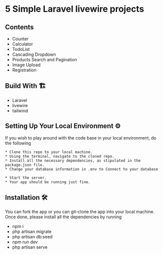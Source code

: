 # 5 Simple Laravel livewire projects

## Contents

-   Counter
-   Calculator
-   TodoList
-   Cascading Dropdown
-   Products Search and Pagination
-   Image Upload
-   Registration

## Build With 🏗️

-   Laravel
-   livewire
-   tailwind

## Setting Up Your Local Environment ⚙️

If you wish to play around with the code base in your local environment, do the following

```
* Clone this repo to your local machine.
* Using the terminal, navigate to the cloned repo.
* Install all the necessary dependencies, as stipulated in the package.json file.
* Change your database information in .env to Connect to your database

* Start the server.
* Your app should be running just fine.
```

## Installation 🛠️

You can fork the app or you can git-clone the app into your local machine. Once done, please install all the
dependencies by running

-   npm i
-   php artisan migrate
-   php artisan db:seed
-   npm run dev
-   php artisan serve
